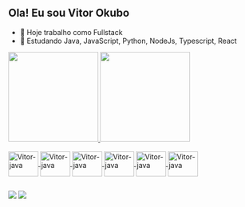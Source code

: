 ## Ola! Eu sou Vitor Okubo

- 🔭 Hoje trabalho como Fullstack
- 🌱 Estudando Java, JavaScript, Python, NodeJs, Typescript, React

<div>
  <a href="https://github.com/viokubo">
    <img height="180em" src="https://github-readme-stats.vercel.app/api?username=viokubo&show_icons=true&theme=swift&include_all_commits=true&count_private=true"/>
    <img height="180em" src="https://github-readme-stats.vercel.app/api/top-langs/?username=viokubo&layout=compact&langs_count=16&theme=swift"/>
</div>
  
<div style="display: inline_block; pointer-events: none;" unselectable="on"><br>
  <img unselectable="on" style="pointer-events: none;" align="center" height="50" width="60" alt="Vitor-java" src="https://cdn.jsdelivr.net/gh/devicons/devicon/icons/java/java-original.svg" />
  <img align="center" height="50" width="60" alt="Vitor-java" src="https://cdn.jsdelivr.net/gh/devicons/devicon/icons/javascript/javascript-original.svg" />
  <img align="center" height="50" width="60" alt="Vitor-java" src="https://cdn.jsdelivr.net/gh/devicons/devicon/icons/react/react-original.svg" />
  <img align="center" height="50" width="60" alt="Vitor-java" src="https://cdn.jsdelivr.net/gh/devicons/devicon/icons/python/python-original.svg" />
  <img align="center" height="50" width="60" alt="Vitor-java" src="https://cdn.jsdelivr.net/gh/devicons/devicon/icons/nodejs/nodejs-original.svg" />
  <img align="center" height="50" width="60" alt="Vitor-java" src="https://cdn.jsdelivr.net/gh/devicons/devicon/icons/typescript/typescript-original.svg" />
</div>

##

<div>
  <a href="https://www.linkedin.com/in/vitor-okubo-2193b21a1/" target="_blank"><img src="https://img.shields.io/badge/LinkedIn-0077B5?style=for-the-badge&logo=linkedin&logoColor=white"></a>
  <a href="https://www.instagram.com/vitorhideki_/" target="_blank"><img src="https://img.shields.io/badge/Instagram-E4405F?style=for-the-badge&logo=instagram&logoColor=white"></a>
</div>
